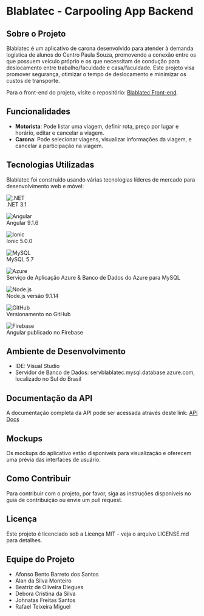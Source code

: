 # Blablatec - Carpooling App Backend

## Sobre o Projeto
Blablatec é um aplicativo de carona desenvolvido para atender à demanda logística de alunos do Centro Paula Souza, promovendo a conexão entre os que possuem veículo próprio e os que necessitam de condução para deslocamento entre trabalho/faculdade e casa/faculdade. 
Este projeto visa promover segurança, otimizar o tempo de deslocamento e minimizar os custos de transporte.

Para o front-end do projeto, visite o repositório: [Blablatec Front-end](https://github.com/DebySilva/blablatec).

## Funcionalidades
- **Motorista**: Pode listar uma viagem, definir rota, preço por lugar e horário, editar e cancelar a viagem.
- **Carona**: Pode selecionar viagens, visualizar informações da viagem, e cancelar a participação na viagem.

## Tecnologias Utilizadas
Blablatec foi construído usando várias tecnologias líderes de mercado para desenvolvimento web e móvel:

![.NET](https://upload.wikimedia.org/wikipedia/commons/a/a3/.NET_Logo.svg)  
.NET 3.1

![Angular](https://upload.wikimedia.org/wikipedia/commons/c/cf/Angular_full_color_logo.svg)  
Angular 9.1.6

![Ionic](https://upload.wikimedia.org/wikipedia/commons/d/d1/Ionic_Logo.svg)  
Ionic 5.0.0

![MySQL](https://upload.wikimedia.org/wikipedia/commons/f/f7/MySQL_logo.svg)  
MySQL 5.7

![Azure](https://upload.wikimedia.org/wikipedia/commons/a/a8/Microsoft_Azure_Logo.svg)  
Serviço de Aplicação Azure & Banco de Dados do Azure para MySQL

![Node.js](https://upload.wikimedia.org/wikipedia/commons/d/d9/Node.js_logo.svg)  
Node.js versão 9.1.14

![GitHub](https://upload.wikimedia.org/wikipedia/commons/9/91/Octicons-mark-github.svg)  
Versionamento no GitHub

![Firebase](https://upload.wikimedia.org/wikipedia/commons/4/46/Touchicon-180.png)  
Angular publicado no Firebase

## Ambiente de Desenvolvimento
- IDE: Visual Studio
- Servidor de Banco de Dados: servblablatec.mysql.database.azure.com, localizado no Sul do Brasil

## Documentação da API
A documentação completa da API pode ser acessada através deste link: [API Docs](https://blablatec-api.azurewebsites.net/api-docs/index.html)

## Mockups
Os mockups do aplicativo estão disponíveis para visualização e oferecem uma prévia das interfaces de usuário.

## Como Contribuir
Para contribuir com o projeto, por favor, siga as instruções disponíveis no guia de contribuição ou envie um pull request.

## Licença
Este projeto é licenciado sob a Licença MIT - veja o arquivo LICENSE.md para detalhes.

## Equipe do Projeto
- Afonso Bento Barreto dos Santos
- Alan da Silva Monteiro
- Beatriz de Oliveira Diegues
- Debora Cristina da Silva
- Johnatas Freitas Santos
- Rafael Teixeira Miguel

